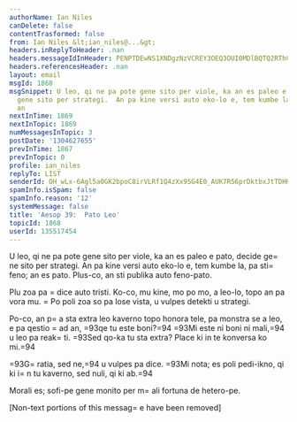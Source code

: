 ```yaml
---
authorName: Ian Niles
canDelete: false
contentTrasformed: false
from: Ian Niles &lt;ian_niles@...&gt;
headers.inReplyToHeader: .nan
headers.messageIdInHeader: PENPTDEwNS1XNDgzNzVCREY3OEQ3OUI0MDlBQTQ2RThCODAwQHBoeC5nYmw+
headers.referencesHeader: .nan
layout: email
msgId: 1868
msgSnippet: U leo, qi ne pa pote gene sito per viole, ka an es paleo e pato, decide
  gene sito per strategi.  An pa kine versi auto eko-lo e, tem kumbe la, pa sti feno;
  an
nextInTime: 1869
nextInTopic: 1869
numMessagesInTopic: 3
postDate: '1304627655'
prevInTime: 1867
prevInTopic: 0
profile: ian_niles
replyTo: LIST
senderId: OH_wLx-6Agl5a0GK2bpoC8irVLRf1Q4zXx95G4E0_AUK7R56prDktbxJtTDHKs_80VfyXczYhzNHcVpbBAwj9ivffRWO8ZWD
spamInfo.isSpam: false
spamInfo.reason: '12'
systemMessage: false
title: 'Aesop 39:  Pato Leo'
topicId: 1868
userId: 135517454
---
```



U leo, qi ne pa pote gene sito per viole, ka an es paleo e pato, decide ge=
ne sito per strategi.  An pa kine versi auto eko-lo e, tem kumbe la, pa sti=
 feno; an es pato.  Plus-co, an sti publika auto feno-pato.  
 
Plu zoa pa =
dice auto tristi.  Ko-co, mu kine, mo po mo, a leo-lo, topo an pa vora mu. =
 Po poli zoa so pa lose vista, u vulpes detekti u strategi.  
 
Po-co, an p=
a sta extra leo kaverno topo honora tele, pa monstra se a leo, e pa qestio =
ad an, =93qe tu este boni?=94  =93Mi este ni boni ni mali,=94 u leo pa reak=
ti.  =93Sed qo-ka tu sta extra?  Place ki in te konversa ko mi.=94  
 
=93G=
ratia, sed ne,=94 u vulpes pa dice.  =93Mi nota; es poli pedi-ikno, qi ki i=
n tu kaverno, sed nuli, qi ki ab.=94
 
Morali es; sofi-pe gene monito per m=
ali fortuna de hetero-pe.    		 	   		  

[Non-text portions of this messag=
e have been removed]


